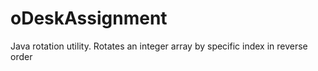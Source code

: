 oDeskAssignment
===============

Java rotation utility. Rotates an integer array by specific index in reverse order
